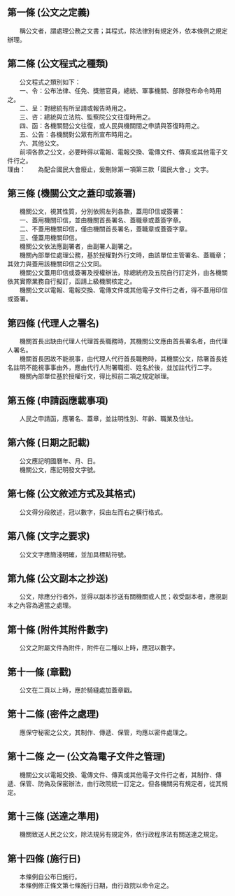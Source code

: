 第一條 (公文之定義)
-------------------
　　稱公文者，謂處理公務之文書；其程式，除法律別有規定外，依本條例之規定辦理。  


第二條 (公文程式之種類)
-----------------------
　　公文程式之類別如下：  
　　一、令：公布法律、任免、獎懲官員，總統、軍事機關、部隊發布命令時用之。  
　　二、呈：對總統有所呈請或報告時用之。  
　　三、咨：總統與立法院、監察院公文往復時用之。  
　　四、函：各機關間公文往復，或人民與機關間之申請與答復時用之。  
　　五、公告：各機關對公眾有所宣布時用之。  
　　六、其他公文。  
　　前項各款之公文，必要時得以電報、電報交換、電傳文件、傳真或其他電子文件行之。  
理由：　　為配合國民大會廢止，爰刪除第一項第三款「國民大會、」文字。

第三條 (機關公文之蓋印或簽署)
-----------------------------
　　機關公文，視其性質，分別依照左列各款，蓋用印信或簽署：  
　　一、蓋用機關印信，並由機關首長署名、蓋職章或蓋簽字章。  
　　二、不蓋用機關印信，僅由機關首長署名，蓋職章或蓋簽字章。  
　　三、僅蓋用機關印信。  
　　機關公文依法應副署者，由副署人副署之。  
　　機關內部單位處理公務，基於授權對外行文時，由該單位主管署名、蓋職章；其效力與蓋用該機關印信之公文同。  
　　機關公文蓋用印信或簽署及授權辦法，除總統府及五院自行訂定外，由各機關依其實際業務自行擬訂，函請上級機關核定之。  
　　機關公文以電報、電報交換、電傳文件或其他電子文件行之者，得不蓋用印信或簽署。  


第四條 (代理人之署名)
---------------------
　　機關首長出缺由代理人代理首長職務時，其機關公文應由首長署名者，由代理人署名。  
　　機關首長因故不能視事，由代理人代行首長職務時，其機關公文，除署首長姓名註明不能視事事由外，應由代行人附署職銜、姓名於後，並加註代行二字。  
　　機關內部單位基於授權行文，得比照前二項之規定辦理。  


第五條 (申請函應載事項)
-----------------------
　　人民之申請函，應署名、蓋章，並註明性別、年齡、職業及住址。  


第六條 (日期之記載)
-------------------
　　公文應記明國曆年、月、日。  
　　機關公文，應記明發文字號。  


第七條 (公文敘述方式及其格式)
-----------------------------
　　公文得分段敘述，冠以數字，採由左而右之橫行格式。  


第八條 (文字之要求)
-------------------
　　公文文字應簡淺明確，並加具標點符號。  


第九條 (公文副本之抄送)
-----------------------
　　公文，除應分行者外，並得以副本抄送有關機關或人民；收受副本者，應視副本之內容為適當之處理。  


第十條 (附件其附件數字)
-----------------------
　　公文之附屬文件為附件，附件在二種以上時，應冠以數字。  


第十一條 (章戳)
---------------
　　公文在二頁以上時，應於騎縫處加蓋章戳。  


第十二條 (密件之處理)
---------------------
　　應保守秘密之公文，其制作、傳遞、保管，均應以密件處理之。  


第十二條 之一 (公文為電子文件之管理)
------------------------------------
　　機關公文以電報交換、電傳文件、傳真或其他電子文件行之者，其制作、傳遞、保管、防偽及保密辦法，由行政院統一訂定之。但各機關另有規定者，從其規定。  


第十三條 (送達之準用)
---------------------
　　機關致送人民之公文，除法規另有規定外，依行政程序法有關送達之規定。  


第十四條 (施行日)
-----------------
　　本條例自公布日施行。  
　　本條例修正條文第七條施行日期，由行政院以命令定之。
